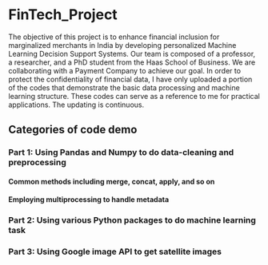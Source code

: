 # FinTech_Project

The objective of this project is to enhance financial inclusion for marginalized merchants in India by developing 
personalized Machine Learning Decision Support Systems. Our team is composed of a professor, a researcher, and a PhD
student from the Haas School of Business. We are collaborating with a Payment Company to achieve our goal. In order to
protect the confidentiality of financial data, I have only uploaded a portion of the codes that demonstrate the basic 
data processing and machine learning structure. These codes can serve as a reference to me for practical applications.
The updating is continuous.


## Categories of code demo
### Part 1: Using Pandas and Numpy to do data-cleaning and preprocessing
#### Common methods including merge, concat, apply, and so on
#### Employing multiprocessing to handle metadata

### Part 2: Using various Python packages to do machine learning task 

### Part 3: Using Google image API to get satellite images